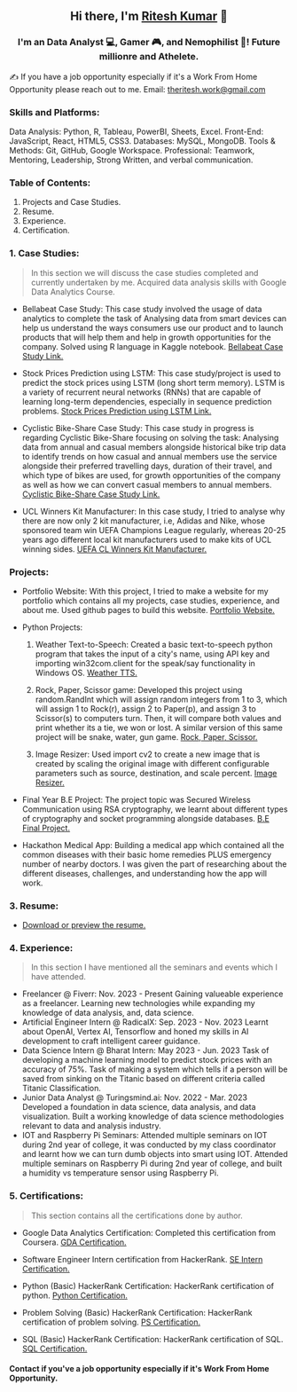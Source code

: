 <h2 align="center">
Hi there, I'm <a href="leetcode.com/rites_wor" target="_blank" rel="noreferrer">Ritesh Kumar</a> 👋
</h2>

<h3 align="center">
I'm an Data Analyst 💻, Gamer 🎮, and Nemophilist 🌴!
  Future millionre and Athelete.
</h3> 

✍️ If you have a job opportunity especially if it's a Work From Home Opportunity please reach out to me.
Email: theritesh.work@gmail.com

### Skills and Platforms:

Data Analysis: Python, R, Tableau, PowerBI, Sheets, Excel.
Front-End: JavaScript, React, HTML5, CSS3.
Databases:  MySQL, MongoDB.
Tools & Methods: Git, GitHub, Google Workspace.
Professional: Teamwork, Mentoring, Leadership, Strong
Written, and verbal communication.

  
### Table of Contents:
1. Projects and Case Studies.
2. Resume.
3. Experience.
4. Certification.

### 1. Case Studies:
 > In this section we will discuss the case studies completed and currently undertaken by me. Acquired data analysis skills with Google Data Analytics Course.

* Bellabeat Case Study: This case study involved the usage of data analytics to complete the task of Analysing data from smart devices can help us understand the ways consumers use our product and to launch products that will help them and help in growth opportunities for the company. Solved using R language in Kaggle notebook.
[Bellabeat Case Study Link.](https://www.kaggle.com/code/eta43riteshkumar/bellabeat-case-study-2-gdac)
 
* Stock Prices Prediction using LSTM: This case study/project is used to predict the stock prices using LSTM (long short term memory). LSTM is a variety of recurrent neural networks (RNNs) that are capable of learning long-term dependencies, especially in sequence prediction problems.
[Stock Prices Prediction using LSTM Link.](https://www.kaggle.com/code/eta43riteshkumar/stock-prices-using-lstm/notebook)

* Cyclistic Bike-Share Case Study: This case study in progress is regarding Cyclistic Bike-Share focusing on solving the task: Analysing data from annual and casual members alongside historical bike trip data to identify trends on how casual and annual members use the service alongside their preferred travelling days, duration of their travel, and which type of bikes are used, for growth opportunities of the company as well as how we can convert casual members to annual members.
[Cyclistic Bike-Share Case Study Link.](https://www.kaggle.com/code/eta43riteshkumar/cyclistic-bike-share-case-study-gda)

* UCL Winners Kit Manufacturer: In this case study, I tried to analyse why there are now only 2 kit manufacturer, i.e, Adidas and Nike, whose sponsored team win UEFA Champions League regularly, whereas 20-25 years ago different local kit manufacturers used to make kits of UCL winning sides.
[UEFA CL Winners Kit Manufacturer.]()

### Projects:

* Portfolio Website: With this project, I tried to make a website for my portfolio which contains all my projects, case studies, experience, and about me. Used github pages to build this website.
[Portfolio Website.](https://ritesh-zt0.github.io/riteshkumar.github_portfolio.io/)
 
* Python Projects: 
  1. Weather Text-to-Speech: Created a basic text-to-speech python program that takes the input of a city's name, using API key and importing win32com.client for the speak/say functionality in Windows OS.
 [Weather TTS.](https://github.com/Ritesh-zt0/riteshkumar.github_portfolio.io/blob/main/Projects/weather_text_to_speech.py)
 
  2. Rock, Paper, Scissor game: Developed this project using random.RandInt which will assign random integers from 1 to 3, which will assign 1 to Rock(r), assign 2 to Paper(p), and assign 3 to Scissor(s) to computers turn. Then, it will compare both values and print whether its a tie, we won or lost. A similar version of this same project will be snake, water, gun game.
[Rock, Paper, Scissor.](https://github.com/Ritesh-zt0/riteshkumar.github_portfolio.io/blob/main/Projects/rock%2Cpaper%2Cscissor%20game.py)
 
  3. Image Resizer: Used import cv2 to create a new image that is created by scaling the original image with different configurable parameters such as source, destination, and scale percent.
[Image Resizer.](https://github.com/Ritesh-zt0/riteshkumar.github_portfolio.io/blob/main/Projects/image_resizer.py)

* Final Year B.E Project: The project topic was Secured Wireless Communication using RSA cryptography, we learnt about different types of cryptography and socket programming alongside databases.
[B.E Final Project.](https://github.com/Ritesh-zt0/riteshkumar.github_portfolio.io/blob/main/Projects/Final%20BE%20Blackbook.pdf)
 
* Hackathon Medical App: Building a medical app which contained all the common diseases with their basic home remedies PLUS emergency number of nearby doctors. I was given the part of researching about the different diseases, challenges, and understanding how the app will work.

### 3. Resume:
* [Download or preview the resume.](https://github.com/Ritesh-zt0/riteshkumar.github_portfolio.io/blob/main/Resume/Ritesh's%20_Resume_2024_0.3.pdf)

### 4. Experience:
 > In this section I have mentioned all the seminars and events which I have attended.

* Freelancer @ Fiverr: Nov. 2023 - Present
  Gaining valueable experience as a freelancer. Learning new technologies while expanding my knowledge of data analysis, and, data science.
* Artificial Engineer Intern @ RadicalX: Sep. 2023 - Nov. 2023
  Learnt about OpenAI, Vertex AI, Tensorflow and honed my skills in AI development to craft intelligent career guidance.
* Data Science Intern @ Bharat Intern: May 2023 - Jun. 2023
  Task of developing a machine learning model to predict stock prices with an accuracy of 75%.
  Task of making a system which tells if a person will be saved from sinking on the Titanic based on different criteria called Titanic Classification.
* Junior Data Analyst @ Turingsmind.ai: Nov. 2022 - Mar. 2023
  Developed a foundation in data science, data analysis, and data visualization. Built a working knowledge of data science methodologies relevant to data and analysis industry.
* IOT and Raspberry Pi Seminars: Attended multiple seminars on IOT during 2nd year of college, it was conducted by my class coordinator and learnt how we can turn dumb objects into smart using IOT. Attended multiple seminars on Raspberry Pi during 2nd year of college, and built a humidity vs temperature sensor using Raspberry Pi.

### 5. Certifications:
 > This section contains all the certifications done by author.

* Google Data Analytics Certification: Completed this certification from Coursera.
[GDA Certification.](https://www.coursera.org/account/accomplishments/specialization/certificate/E9D5PH3AFTQU)

* Software Engineer Intern certification from HackerRank.
[SE Intern Certification.](https://www.hackerrank.com/certificates/26a6c5d24316)

* Python (Basic) HackerRank Certification: HackerRank certification of python.
[Python Certification.](https://www.hackerrank.com/certificates/7f1ce0ec6aba)

* Problem Solving (Basic) HackerRank Certification: HackerRank certification of problem solving.
[PS Certification.](https://www.hackerrank.com/certificates/2c358870b981)

* SQL (Basic) HackerRank Certification: HackerRank certification of SQL.
[SQL Certification.](https://www.hackerrank.com/certificates/5d33b416e53f)


#### Contact if you've a job opportunity especially if it's Work From Home Opportunity.
